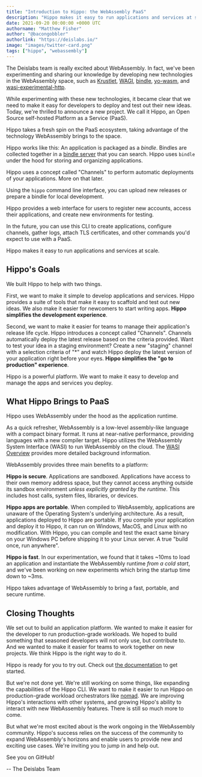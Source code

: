 ```yaml
---
title: "Introduction to Hippo: the WebAssembly PaaS"
description: "Hippo makes it easy to run applications and services at scale"
date: 2021-09-20 00:00:00 +0000 UTC
authorname: "Matthew Fisher"
author: "@bacongobbler"
authorlink: "https://deislabs.io/"
image: "images/twitter-card.png"
tags: ["hippo", "webassembly"]
---
```


The Deislabs team is really excited about WebAssembly. In fact, we've been
experimenting and sharing our knowledge by developing new technologies in the
WebAssembly space, such as [Krustlet](https://github.com/krustlet/krustlet),
[WAGI](https://github.com/deislabs/wagi),
[bindle](https://github.com/deislabs/bindle),
[yo-wasm](https://github.com/deislabs/yo-wasm), and
[wasi-experimental-http](https://github.com/deislabs/wasi-experimental-http).

While experimenting with these new technologies, it became clear that we need
to make it easy for developers to deploy and test out their new ideas. Today,
we're thrilled to announce a new project. We call it Hippo, an Open Source
self-hosted Platform as a Service (PaaS).

Hippo takes a fresh spin on the PaaS ecosystem, taking advantage of the
technology WebAssembly brings to the space.

Hippo works like this: An application is packaged as a _bindle_. Bindles are
collected together in a [bindle server](https://github.com/deislabs/bindle)
that you can search. Hippo uses `bindle` under the hood for storing and
organizing applications.

Hippo uses a concept called "Channels" to perform automatic deployments of your
applications. More on that later.

Using the `hippo` command line interface, you can upload new releases or
prepare a bindle for local development.

Hippo provides a web interface for users to register new accounts, access their
applications, and create new environments for testing.

In the future, you can use this CLI to create applications, configure channels,
gather logs, attach TLS certificates, and other commands you'd expect to use
with a PaaS.

Hippo makes it easy to run applications and services at scale.

## Hippo's Goals

We built Hippo to help with two things.

First, we want to make it simple to develop applications and services. Hippo
provides a suite of tools that make it easy to scaffold and test out new ideas.
We also make it easier for newcomers to start writing apps. **Hippo simplifies
the development experience**.

Second, we want to make it easier for teams to manage their application's
release life cycle. Hippo introduces a concept called "Channels". Channels
automatically deploy the latest release based on the criteria provided. Want to
test your idea in a staging environment? Create a new "staging" channel with a
selection criteria of "\*" and watch Hippo deploy the latest version of your
application right before your eyes. **Hippo simplifies the "go to production"
experience**.

Hippo is a powerful platform. We want to make it easy to develop and manage the
apps and services you deploy.

## What Hippo Brings to PaaS

Hippo uses WebAssembly under the hood as the application runtime.

As a quick refresher, WebAssembly is a low-level assembly-like language with a
compact binary format. It runs at near-native performance, providing languages
with a new compiler target. Hippo utilizes the WebAssembly System Interface
(WASI) to run WebAssembly on the cloud. The [WASI
Overview](https://github.com/bytecodealliance/wasmtime/blob/main/docs/WASI-overview.md)
provides more detailed background information.

WebAssembly provides three main benefits to a platform:

**Hippo is secure**. Applications are sandboxed. Applications have access to
their own memory address space, but they cannot access anything outside its
sandbox environment _unless explicitly granted by the runtime_. This includes
host calls, system files, libraries, or devices.

**Hippo apps are portable**. When compiled to WebAssembly, applications are
unaware of the Operating System's underlying architecture. As a result,
applications deployed to Hippo are portable. If you compile your application
and deploy it to Hippo, it can run on Windows, MacOS, and Linux with no
modification. With Hippo, you can compile and test the exact same binary on
your Windows PC before shipping it to your Linux server. A true "build once,
run anywhere".

**Hippo is fast**. In our experimentation, we found that it takes ~10ms to load
an application and instantiate the WebAssembly runtime _from a cold start_, and
we've been working on new experiments which bring the startup time down to
~3ms.

Hippo takes advantage of WebAssembly to bring a fast, portable, and secure
runtime.

## Closing Thoughts

We set out to build an application platform. We wanted to make it easier for
the developer to run production-grade workloads. We hoped to build something
that seasoned developers will not only use, but contribute to. And we wanted to
make it easier for teams to work together on new projects. We think Hippo is
the right way to do it.

Hippo is ready for you to try out. Check out [the
documentation](https://docs.hippofactory.dev) to get started.

But we're not done yet. We're still working on some things, like expanding the
capabilities of the Hippo CLI. We want to make it easier to run Hippo on
production-grade workload orchestrators like
[nomad](https://www.nomadproject.io/). We are improving Hippo's interactions
with other systems, and growing Hippo's ability to interact with new
WebAssembly features. There is still so much more to come.

But what we're most excited about is the work ongoing in the WebAssembly
community. Hippo's success relies on the success of the community to expand
WebAssembly's horizons and enable users to provide new and exciting use cases.
We're inviting you to jump in and help out.

See you on GitHub!

-- The Deislabs Team
